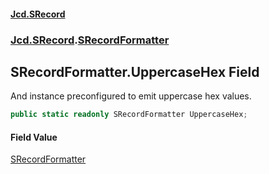 #### [Jcd.SRecord](index.md 'index')
### [Jcd.SRecord](Jcd.SRecord.md 'Jcd.SRecord').[SRecordFormatter](Jcd.SRecord.SRecordFormatter.md 'Jcd.SRecord.SRecordFormatter')

## SRecordFormatter.UppercaseHex Field

And instance preconfigured to emit uppercase hex values.

```csharp
public static readonly SRecordFormatter UppercaseHex;
```

#### Field Value
[SRecordFormatter](Jcd.SRecord.SRecordFormatter.md 'Jcd.SRecord.SRecordFormatter')